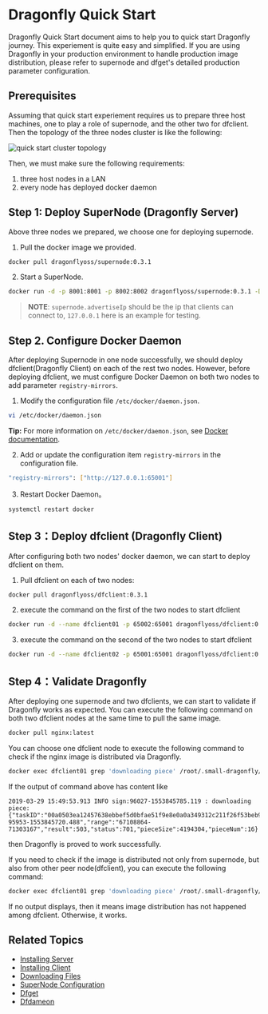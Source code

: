 # Dragonfly Quick Start

Dragonfly Quick Start document aims to help you to quick start Dragonfly journey. This experiement is quite easy and simplified. If you are using Dragonfly in your production environment to handle production image distribution, please refer to supernode and dfget's detailed production parameter configuration.

## Prerequisites

Assuming that quick start experiement requires us to prepare three host machines, one to play a role of supernode, and the other two for dfclient. Then the topology of the three nodes cluster is like the following:

![quick start cluster topology](./img/quick-start-topo.png)

Then, we must make sure the following requirements:

1. three host nodes in a LAN
2. every node has deployed docker daemon

## Step 1: Deploy SuperNode (Dragonfly Server)

Above three nodes we prepared, we choose one for deploying supernode. 

1. Pull the docker image we provided.

```bash
docker pull dragonflyoss/supernode:0.3.1
```

2. Start a SuperNode.

```bash
docker run -d -p 8001:8001 -p 8002:8002 dragonflyoss/supernode:0.3.1 -Dsupernode.advertiseIp=127.0.0.1
```

> **NOTE**: `supernode.advertiseIp` should be the ip that clients can connect to, `127.0.0.1` here is an example for testing.

## Step 2. Configure Docker Daemon

After deploying Supernode in one node successfully, we should deploy dfclient(Dragonfly Client) on each of the rest two nodes. However, before deploying dfclient, we must configure Docker Daemon on both two nodes to add parameter `registry-mirrors`.

1. Modify the configuration file `/etc/docker/daemon.json`.

```sh
vi /etc/docker/daemon.json
```

**Tip:** For more information on `/etc/docker/daemon.json`, see [Docker documentation](https://docs.docker.com/registry/recipes/mirror/#configure-the-cache).

2. Add or update the configuration item `registry-mirrors` in the configuration file.

```sh
"registry-mirrors": ["http://127.0.0.1:65001"]
```

3. Restart Docker Daemon。

```bash
systemctl restart docker
```

## Step 3：Deploy dfclient (Dragonfly Client)

After configuring both two nodes' docker daemon, we can start to deploy dfclient on them.

1. Pull dfclient on each of two nodes:

```bash
docker pull dragonflyoss/dfclient:0.3.1
```

2. execute the command on the first of the two nodes to start dfclient

```bash
docker run -d --name dfclient01 -p 65002:65001 dragonflyoss/dfclient:0.3.1 --registry https://index.docker.io
```

3. execute the command on the second of the two nodes to start dfclient

```bash
docker run -d --name dfclient02 -p 65001:65001 dragonflyoss/dfclient:0.3.1 --registry https://index.docker.io
```

## Step 4：Validate Dragonfly

After deploying one supernode and two dfclients, we can start to validate if Dragonfly works as expected. You can execute the following command on both two dfclient nodes at the same time to pull the same image.

```bash
docker pull nginx:latest
```

You can choose one dfclient node to execute the following command to check if the nginx image is distributed via Dragonfly.

```bash
docker exec dfclient01 grep 'downloading piece' /root/.small-dragonfly/logs/dfclient.log
```

If the output of command above has content like

```
2019-03-29 15:49:53.913 INFO sign:96027-1553845785.119 : downloading piece:{"taskID":"00a0503ea12457638ebbef5d0bfae51f9e8e0a0a349312c211f26f53beb93cdc","superNode":"127.0.0.1","dstCid":"127.0.0.1-95953-1553845720.488","range":"67108864-71303167","result":503,"status":701,"pieceSize":4194304,"pieceNum":16}
```

then Dragonfly is proved to work successfully.

If you need to check if the image is distributed not only from supernode, but also from other peer node(dfclient), you can execute the following command:

```bash
docker exec dfclient01 grep 'downloading piece' /root/.small-dragonfly/logs/dfclient.log | grep -v cdnnode
```

If no output displays, then it means image distribution has not happened among dfclient. Otherwise, it works.

## Related Topics

- [Installing Server](userguide/install_server.md)
- [Installing Client](userguide/install_client.md)
- [Downloading Files](userguide/download_files.md)
- [SuperNode Configuration](userguide/supernode_configuration.md)
- [Dfget](cli_ref/dfget.md)
- [Dfdameon](cli_ref/dfdaemon.md)

